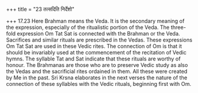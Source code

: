 +++
title = "23 तत्सदिति निर्देशो"

+++
17.23 Here Brahman means the Veda. It is the secondary meaning of the
expression, especially of the ritualistic portion of the Veda. The
three-fold expression Om Tat Sat is connected with the Brahman or the
Veda. Sacrifices and similar rituals are prescribed in the Vedas. These
expressions Om Tat Sat are used in these Vedic rites. The connection of
Om is that it should be invariably used at the commencement of the
recitation of Vedic hymns. The syllable Tat and Sat indicate that these
rituals are worthy of honour. The Brahmanas are those who are to
preserve Vedic study as also the Vedas and the sacrificial rites
ordained in them. All these were created by Me in the past. Sri Krsna
elaborates in the next verses the nature of the connection of these
syllables with the Vedic rituals, beginning first with Om.
